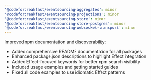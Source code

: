 ```yaml
---
'@codeforbreakfast/eventsourcing-aggregates': minor
'@codeforbreakfast/eventsourcing-projections': minor
'@codeforbreakfast/eventsourcing-store': minor
'@codeforbreakfast/eventsourcing-store-postgres': minor
'@codeforbreakfast/eventsourcing-websocket-transport': minor
---
```


Improved npm documentation and discoverability:

- Added comprehensive README documentation for all packages
- Enhanced package.json descriptions to highlight Effect integration
- Added Effect-focused keywords for better npm search visibility
- Included usage examples and getting started guides
- Fixed all code examples to use idiomatic Effect patterns
